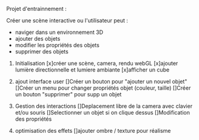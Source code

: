 Projet d'entrainnement :

Créer une scène interactive ou l'utilisateur peut :

- naviger dans un environnement 3D
- ajouter des objets
- modifier les propriétés des objets
- supprimer des objets

1. Initialisation
   [x]créer une scène, camera, rendu webGL
   [x]ajouter lumière directionnelle et lumiere ambiante
   [x]afficher un cube

2. ajout interface user
   []Créer un bouton pour "ajouter un nouvel objet"
   []Créer un menu pour changer propriétés objet (couleur, taille)
   []Créer un bouton "supprimer" pour supp un objet

3. Gestion des interactions
   []Deplacement libre de la camera avec clavier et/ou souris
   []Selectionner un objet si on clique dessus
   []Modification des propriétés

4. optimisation des effets
   []ajouter ombre / texture pour réalisme
